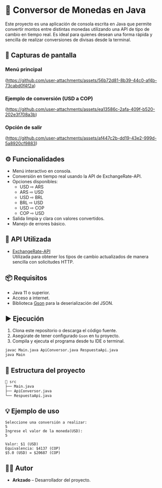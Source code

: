 # 💱 Conversor de Monedas en Java

Este proyecto es una aplicación de consola escrita en Java que permite convertir montos entre distintas monedas utilizando una API de tipo de cambio en tiempo real. Es ideal para quienes desean una forma rápida y sencilla de realizar conversiones de divisas desde la terminal.

## 📸 Capturas de pantalla

### Menú principal  
(https://github.com/user-attachments/assets/56b72d81-8b39-44c0-af4b-73cabd0f4f2a)


### Ejemplo de conversión (USD a COP)  
(https://github.com/user-attachments/assets/ea13586c-2afa-409f-b520-202e3f708a3b)


### Opción de salir  
(https://github.com/user-attachments/assets/af447c2b-dd19-43e2-999d-5a8920cf9883)


## ⚙️ Funcionalidades

- Menú interactivo en consola.
- Conversión en tiempo real usando la API de ExchangeRate-API.
- Opciones disponibles:
  - USD ⇨ ARS
  - ARS ⇨ USD
  - USD ⇨ BRL
  - BRL ⇨ USD
  - USD ⇨ COP
  - COP ⇨ USD
- Salida limpia y clara con valores convertidos.
- Manejo de errores básico.

## 🔗 API Utilizada

- [ExchangeRate-API](https://www.exchangerate-api.com/)  
  Utilizada para obtener los tipos de cambio actualizados de manera sencilla con solicitudes HTTP.

## 📦 Requisitos

- Java 11 o superior.
- Acceso a internet.
- Biblioteca [Gson](https://github.com/google/gson) para la deserialización del JSON.

## ▶️ Ejecución

1. Clona este repositorio o descarga el código fuente.
2. Asegúrate de tener configurado `Gson` en tu proyecto.
3. Compila y ejecuta el programa desde tu IDE o terminal.

```bash
javac Main.java ApiConversor.java RespuestaApi.java
java Main
```

## 📁 Estructura del proyecto

```bash
📂 src
├── Main.java
├── ApiConversor.java
└── RespuestaApi.java
```

## 💡 Ejemplo de uso

```
Seleccione una conversión a realizar:
5
Ingrese el valor de la moneda(USD):
5

Valor: $1 (USD)
Equivalencia: $4137 (COP)
$5.0 (USD) = $20687 (COP)
```

## 🧑‍💻 Autor

- **Arkzado** – Desarrollador del proyecto.
